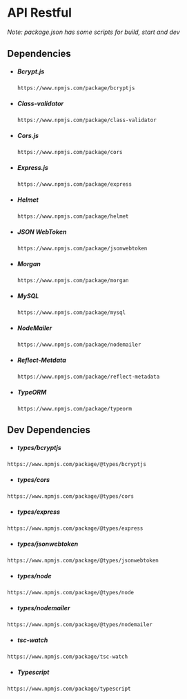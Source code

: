 # **API Restful**

*Note: package.json has some scripts for build, start and dev*

## **Dependencies**

- ##### Bcrypt.js
	`https://www.npmjs.com/package/bcryptjs
`
- ##### Class-validator
	`https://www.npmjs.com/package/class-validator`

- ##### Cors.js
	`https://www.npmjs.com/package/cors`

- ##### Express.js
	`https://www.npmjs.com/package/express`

- ##### Helmet
	`https://www.npmjs.com/package/helmet`

- ##### JSON WebToken
	`https://www.npmjs.com/package/jsonwebtoken`

- ##### Morgan
	`https://www.npmjs.com/package/morgan`

- ##### MySQL
	`https://www.npmjs.com/package/mysql`

- ##### NodeMailer
	`https://www.npmjs.com/package/nodemailer`

- ##### Reflect-Metdata
	`https://www.npmjs.com/package/reflect-metadata`

- ##### TypeORM
	`https://www.npmjs.com/package/typeorm`

## **Dev Dependencies**

- ##### types/bcryptjs
`https://www.npmjs.com/package/@types/bcryptjs`

- ##### types/cors
`https://www.npmjs.com/package/@types/cors`

- ##### types/express
`https://www.npmjs.com/package/@types/express`

- ##### types/jsonwebtoken
`https://www.npmjs.com/package/@types/jsonwebtoken`

- ##### types/node
`https://www.npmjs.com/package/@types/node`

- ##### types/nodemailer
`https://www.npmjs.com/package/@types/nodemailer`

- ##### tsc-watch
`https://www.npmjs.com/package/tsc-watch`

- ##### Typescript
`https://www.npmjs.com/package/typescript`